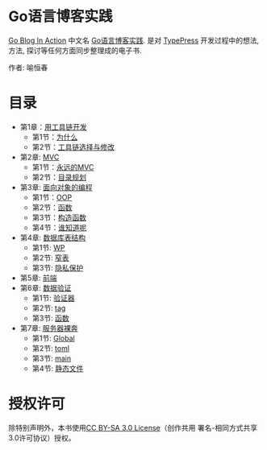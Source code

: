 Go语言博客实践
============

[Go Blog In Action][2] 中文名 [Go语言博客实践][2]. 是对 [TypePress][0] 开发过程中的想法, 方法, 探讨等任何方面同步整理成的电子书.

作者: 喻恒春

目录
====
* 第1章：[用工具链开发](Chapter01.md)
	* 第1节：[为什么](Chapter01.md#为什么)
	* 第2节：[工具链选择与修改](Chapter01.md#工具链选择与修改)
* 第2章: [MVC](Chapter02.md)
	* 第1节：[永远的MVC](Chapter02.md#永远的mvc)
	* 第2节：[目录规划](Chapter02.md#目录规划)
* 第3章: [面向对象的编程](Chapter03.md)
	* 第1节：[OOP](Chapter03.md#oop)
	* 第2节：[函数](Chapter03.md#函数)
	* 第3节：[构造函数](Chapter03.md#构造函数)
	* 第4节：[谁知道呢](Chapter03.md#谁知道呢)
* 第4章: [数据库表结构](Chapter04.md)
	* 第1节: [WP](Chapter04.md#wp)
	* 第2节: [窄表](Chapter04.md#窄表)
	* 第3节: [隐私保护](Chapter04.md#隐私保护)
* 第5章: [前端](Chapter05.md)
* 第6章: [数据验证](Chapter06.md)
	* 第1节: [验证器](Chapter06.md#验证器)
	* 第2节: [tag](Chapter06.md#tag)
	* 第3节: [函数](Chapter06.md#函数)
* 第7章: [服务器裸奔](Chapter07.md)
	* 第1节: [Global](Chapter07.md#global)
	* 第2节: [toml](Chapter07.md#toml)
	* 第3节: [main](Chapter07.md#main)
	* 第4节: [静态文件](Chapter07.md#静态文件)


授权许可
=======

除特别声明外，本书使用[CC BY-SA 3.0 License][1]（创作共用 署名-相同方式共享3.0许可协议）授权。


[0]: https://github.com/achun/typepress
[1]: http://creativecommons.org/licenses/by-sa/3.0/
[2]: https://github.com/achun/Go-Blog-In-Action
